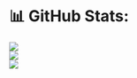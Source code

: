 # 📊 GitHub Stats:
![](https://github-readme-stats.vercel.app/api?username=Artistoo&theme=default&hide_border=true&include_all_commits=true&count_private=true)<br/>
![](https://github-readme-streak-stats.herokuapp.com/?user=Artistoo&theme=default&hide_border=true)<br/>
![](https://github-readme-stats.vercel.app/api/top-langs/?username=Artistoo&theme=default&hide_border=true&include_all_commits=true&count_private=true&layout=compact)





